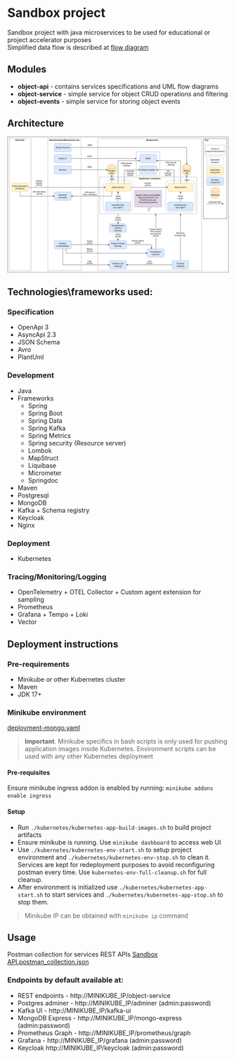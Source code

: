 # Sandbox project

Sandbox project with java microservices to be used for educational or project accelerator purposes  
Simplified data flow is described at [flow diagram](./object-api/src/main/resources/flows/object-modify.puml)


## Modules

- **object-api** - contains services specifications and UML flow diagrams
- **object-service** - simple service for object CRUD operations and filtering
- **object-events** - simple service for storing object events

## Architecture
![Deployment](sandbox.png)

## Technologies\frameworks used:

### Specification

- OpenApi 3
- AsyncApi 2.3
- JSON Schema
- Avro
- PlantUml

### Development

- Java
- Frameworks
    - Spring
    - Spring Boot
    - Spring Data
    - Spring Kafka
    - Spring Metrics
    - Spring security (Resource server)
    - Lombok
    - MapStruct
    - Liquibase
    - Micrometer
    - Springdoc
- Maven
- Postgresql
- MongoDB
- Kafka + Schema registry
- Keycloak
- Nginx

### Deployment

- Kubernetes

### Tracing/Monitoring/Logging

- OpenTelemetry + OTEL Collector + Custom agent extension for sampling
- Prometheus
- Grafana + Tempo + Loki
- Vector

## Deployment instructions

### Pre-requirements
 - Minikube or other Kubernetes cluster
 - Maven
 - JDK 17+

### Minikube environment
[deployment-mongo.yaml](kubernetes%2Fdeployment-mongo.yaml)
> **Important**. Minikube specifics in bash scripts is only used for pushing application images inside Kubernetes. Environment scripts
> can be used with any other Kubernetes deployment

#### Pre-requisites 
Ensure minikube ingress addon is enabled by running:
```minikube addons enable ingress```

#### Setup

- Run ```./kubernetes/kubernetes-app-build-images.sh``` to build project artifacts
- Ensure minikube is running. Use ```minikube dashboard``` to access web UI
- Use ```./kubernetes/kubernetes-env-start.sh``` to setup project environment
  and ```./kubernetes/kubernetes-env-stop.sh``` to clean it. Services are kept for redeployment purposes to avoid reconfiguring postman every time. Use ```kubernetes-env-full-cleanup.sh``` for full cleanup. 
- After environment is initialized use ```./kubernetes/kubernetes-app-start.sh``` to start services
  and ```./kubernetes/kubernetes-app-stop.sh``` to stop them.


> Minikube IP can be obtained with ```minikube ip``` command

## Usage

Postman collection for services REST APIs [Sandbox API.postman_collection.json](Sandbox%20API.postman_collection.json)

### Endpoints by default available at:

- REST endpoints - http://MINIKUBE_IP/object-service
- Postgres adminer - http://MINIKUBE_IP/adminer (admin:password)
- Kafka UI - http://MINIKUBE_IP/kafka-ui
- MongoDB Express - http://MINIKUBE_IP/mongo-express (admin:password)
- Prometheus Graph - http://MINIKUBE_IP/prometheus/graph
- Grafana - http://MINIKUBE_IP/grafana (admin:password)
- Keycloak http://MINIKUBE_IP/keycloak (admin:password)

